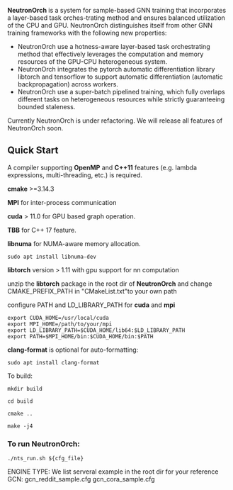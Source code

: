 **NeutronOrch** is a system for sample-based GNN training that incorporates a layer-based task orches-trating method and ensures balanced utilization of the CPU and GPU. NeutronOrch distinguishes itself from other GNN training frameworks with the following new properties:

 * NeutronOrch use a hotness-aware layer-based task orchestrating method that effectively leverages the computation and memory resources of the GPU-CPU heterogeneous system.
 * NeutronOrch integrates the pytorch automatic differentiation library libtorch and tensorflow to support automatic differentiation (automatic backpropagation) across workers. 
 * NeutronOrch use a super-batch pipelined training, which fully overlaps different tasks on heterogeneous resources while strictly guaranteeing bounded staleness.


Currently NeutronOrch is under refactoring. We will release all features of NeutronOrch soon.



## Quick Start

A compiler supporting **OpenMP** and **C++11** features (e.g. lambda expressions, multi-threading, etc.) is required.

**cmake** >=3.14.3

**MPI** for inter-process communication 

**cuda** > 11.0 for GPU based graph operation.

**TBB** for C++ 17 feature.

**libnuma** for NUMA-aware memory allocation.


```
sudo apt install libnuma-dev
```

**libtorch** version > 1.11 with gpu support for nn computation

unzip the **libtorch** package in the root dir of **NeutronOrch** and change CMAKE_PREFIX_PATH in "CMakeList.txt"to your own path


configure PATH and LD_LIBRARY_PATH for **cuda** and **mpi**
```
export CUDA_HOME=/usr/local/cuda
export MPI_HOME=/path/to/your/mpi
export LD_LIBRARY_PATH=$CUDA_HOME/lib64:$LD_LIBRARY_PATH
export PATH=$MPI_HOME/bin:$CUDA_HOME/bin:$PATH
```

**clang-format** is optional for auto-formatting: 
```shell
sudo apt install clang-format
```

To build:
```shell
mkdir build

cd build

cmake ..

make -j4
```


### To run NeutronOrch:
```
./nts_run.sh ${cfg_file} 
```

ENGINE TYPE:
We list serveral example in the root dir for your reference
GCN:
gcn_reddit_sample.cfg
gcn_cora_sample.cfg
